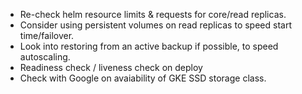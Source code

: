 - Re-check helm resource limits & requests for core/read replicas.
- Consider using persistent volumes on read replicas to speed start time/failover.
- Look into restoring from an active backup if possible, to speed autoscaling.
- Readiness check / liveness check on deploy
- Check with Google on avaiability of GKE SSD storage class.
